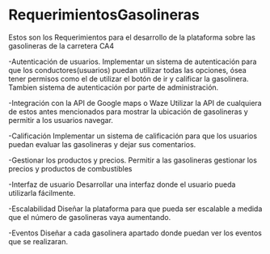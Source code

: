 # RequerimientosGasolineras
Estos son los Requerimientos para el desarrollo de la plataforma sobre las gasolineras de la carretera CA4

-Autenticación de usuarios.
Implementar un sistema de autenticación para que los conductores(usuarios) puedan utilizar todas las opciones, ósea tener permisos como el de utilizar el botón de ir y calificar la gasolinera.
Tambien sistema de autenticación por parte de administración.

-Integración con la API de Google maps o Waze
Utilizar la API de cualquiera de estos antes mencionados para mostrar la ubicación de gasolineras y permitir a los usuarios navegar.

-Calificación 
Implementar un sistema de calificación para que los usuarios puedan evaluar las gasolineras y dejar sus comentarios.

-Gestionar los productos y precios.
Permitir a las gasolineras gestionar los precios y productos de combustibles 

-Interfaz de usuario 
Desarrollar una interfaz donde el usuario pueda utilizarla fácilmente.

-Escalabilidad
Diseñar la plataforma para que pueda ser escalable a medida que el número de gasolineras vaya aumentando.

-Eventos
Diseñar a cada gasolinera apartado donde puedan ver los eventos que se realizaran.
